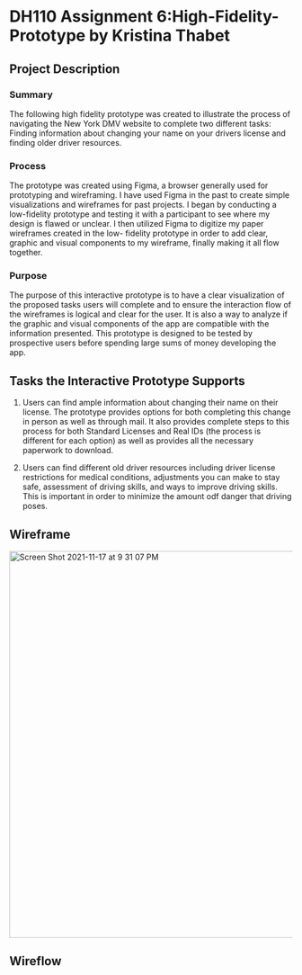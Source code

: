  # DH110 Assignment 6:High-Fidelity-Prototype by Kristina Thabet
 ## Project Description
### Summary 
The following high fidelity prototype was created to illustrate the process of navigating the New York DMV website to complete two different tasks: Finding information about changing your name on your drivers license and finding older driver resources.  
### Process 
The prototype was created using Figma, a browser generally used for prototyping and wireframing. I have used Figma in the past to create simple visualizations and wireframes for past projects. I began by conducting a low-fidelity prototype and testing it with a participant to see where my design is flawed or unclear. I then utilized Figma to digitize my paper wireframes created in the low- fidelity prototype in order to add clear, graphic and visual components to my wireframe, finally making it all flow together.
### Purpose
The purpose of this interactive prototype is to have a clear visualization of the proposed tasks users will complete and to ensure the interaction flow of the wireframes is logical and clear for the user. It is also a way to analyze if the graphic and visual components of the app are compatible with the information presented. This prototype is designed to be tested by prospective users before spending large sums of money developing the app. 

## Tasks the Interactive Prototype Supports
1. Users can find ample information about changing their name on their license. The prototype provides options for both completing this change in person as well as through mail. It also provides complete steps to this process for both Standard Licenses and Real IDs (the process is different for each option) as well as provides all the necessary paperwork to download.

2. Users can find different old driver resources including driver license restrictions for medical conditions, adjustments you can make to stay safe, assessment of driving skills, and ways to improve driving skills. This is important in order to minimize the amount odf danger that driving poses. 

## Wireframe
<img width="688" alt="Screen Shot 2021-11-17 at 9 31 07 PM" src="https://user-images.githubusercontent.com/91553084/142362543-0db5265d-ccee-495d-8aa4-cf2775220c12.png">

## Wireflow
